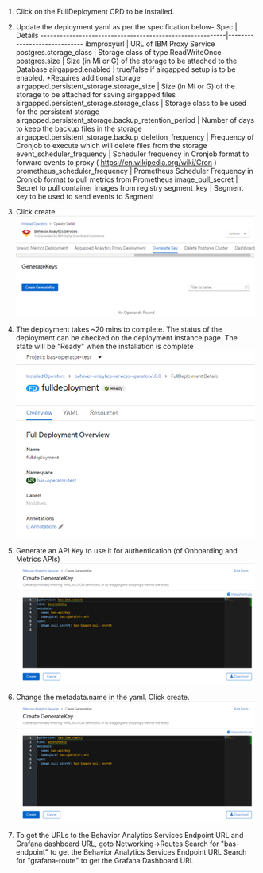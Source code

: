 
1. Click on the FullDeployment CRD to be installed.

2. Update the deployment yaml as per the specification below-
         Spec                                                 |            Details
    ----------------------------------------------------------|-----------------------------
    ibmproxyurl                                               | URL of IBM Proxy Service
    postgres.storage_class                                    | Storage class of type ReadWriteOnce 
    postgres.size                                             | Size (in Mi or G) of the storage to be attached to the Database
    airgapped.enabled                                         | true/false if airgapped setup is to be enabled. *Requires additional storage
    airgapped.persistent\_storage.storage\_size               | Size (in Mi or G) of the storage to be attached for saving airgapped files
    airgapped.persistent\_storage.storage\_class              | Storage class to be used for the persistent storage
    airgapped.persistent\_storage.backup\_retention\_period   | Number of days to keep the backup files in the storage
    airgapped.persistent\_storage.backup\_deletion\_frequency | Frequency of Cronjob to execute which will delete files from the storage
    event\_scheduler\_frequency                               | Scheduler frequency in Cronjob format to forward events to proxy ( https://en.wikipedia.org/wiki/Cron )
    prometheus\_scheduler\_frequency                          | Prometheus Scheduler Frequency in Cronjob format to pull metrics from Prometheus
    image\_pull\_secret                                       | Secret to pull container images from registry
    segment\_key                                              | Segment key to be used to send events to Segment

3. Click create.
![](_attachments/Portal-generate-key.png)

4. The deployment takes ~20 mins to complete. The status of the deployment can be checked on the deployment instance page. The state will be "Ready" when the installation is complete
![](_attachments/Portal-instance-status.png)

5. Generate an API Key to use it for authentication (of Onboarding and Metrics APIs)
![](_attachments/Portal-generate-key-yaml.png)

6. Change the metadata.name in the yaml. Click create.
![](_attachments/Portal-generate-key-yaml.png)

7. To get the URLs to the Behavior Analytics Services Endpoint URL and  Grafana dashboard URL,
goto Networking->Routes
Search for "bas-endpoint" to get the Behavior Analytics Services Endpoint URL
Search for "grafana-route" to get the Grafana Dashboard URL
  

